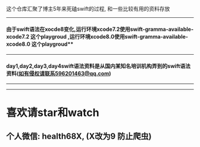 

这个仓库汇聚了博主5年来死磕swift的过程, 和一些比较有用的资料存放

____
####    由于swift语法在xocde8变化,运行环境xcode7.2使用swift-gramma-available-xcode7.2 这个playgroud ,运行环境xcode8.0使用swift-gramma-available-xcode8.0 这个playgroud** 
____


####   day1,day2,day3,day4swift语法资料是从国内某知名培训机构弄到的swift语法资料(如有侵权请联系596201463@qq.com)
___





___
#  喜欢请star和watch 

## 个人微信: health68X, (X改为9 防止爬虫)

